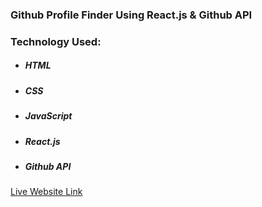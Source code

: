 <h3>Github Profile Finder Using React.js & Github API<h3>

<h3>Technology Used:</h3>
<ul>
    <li>
        <h5>HTML</h5>
    </li>
    <li>
        <h5>CSS</h5>
    </li>
    <li>
        <h5>JavaScript</h5>
    </li>
    <li>
        <h5>React.js</h5>
    </li>
    <li>
        <h5>Github API</h5>
    </li>
</ul>
<a target="_blank" href="https://masrursakib-react-typescript-quiz-app.netlify.app/">Live Website Link</a>
